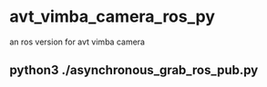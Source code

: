 # avt_vimba_camera_ros_py
an ros version for avt vimba camera

## python3 ./asynchronous_grab_ros_pub.py 
